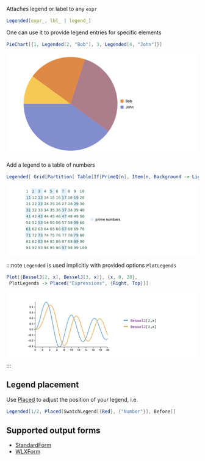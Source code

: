 Attaches legend or label to any `expr`

```mathematica
Legended[expr_, lbl_ | legend_]
```

One can use it to provide legend entries for specific elements

```mathematica
PieChart[{1, Legended[2, "Bob"], 3, Legended[4, "John"]}]
```

![](./../../../Screenshot%202025-03-18%20at%2012.56.40.png)

Add a legend to a table of numbers

```mathematica
Legended[ Grid[Partition[ Table[If[PrimeQ[n], Item[n, Background -> LightBlue], n], {n, 100}], 10], Frame -> All], SwatchLegend[{LightBlue}, {"prime numbers"}]]
```

![](./../../../Screenshot%202025-03-18%20at%2012.58.10.png)

:::note
`Legended` is used implicitly with provided options `PlotLegends`

```mathematica
Plot[{BesselJ[2, x], BesselJ[3, x]}, {x, 0, 20}, 
 PlotLegends -> Placed["Expressions", {Right, Top}]]
```

![](./../../../Screenshot%202025-03-18%20at%2013.00.33.png)

:::

## Legend placement 
Use [Placed](frontend/Reference/Formatting/Placed.md) to adjust the position of your legend, i.e.

```mathematica
Legended[1/2, Placed[SwatchLegend[{Red}, {"Number"}], Before]]
```


## Supported output forms
- [StandardForm](frontend/Reference/Formatting/StandardForm.md)
- [WLXForm](frontend/Reference/Formatting/WLXForm.md)
